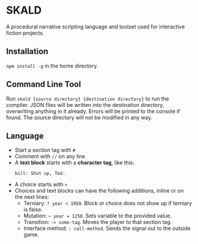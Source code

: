 # SKALD
A procedural narrative scripting language and toolset used for interactive fiction projects.

## Installation

`npm install -g` in the home directory.

## Command Line Tool

Run `skald {source directory} {destination directory}` to run the compiler. JSON files will be
written into the destination directory, overwriting anything in it already. Errors
will be printed to the console if found. The source directory will not be modified in any way.

## Language

- Start a section tag with `#`
- Comment with `//` on any line
- A **text block** starts with a **character tag**, like this:
  ```
  bill: Shut up, Ted.
  ```
- A choice starts with `>`
- Choices and text blocks can have the following additions, inline or on the next lines:
    - Terniary: `? year < 1950`. Block or choice does not show up if terniary is false.
    - Mutation: `~ year = 1250`. Sets variable to the provided value.
    - Transition: `-> some-tag`. Moves the player to that section tag.
    - Interface method: `: call-method`. Sends the signal out to the outside game.